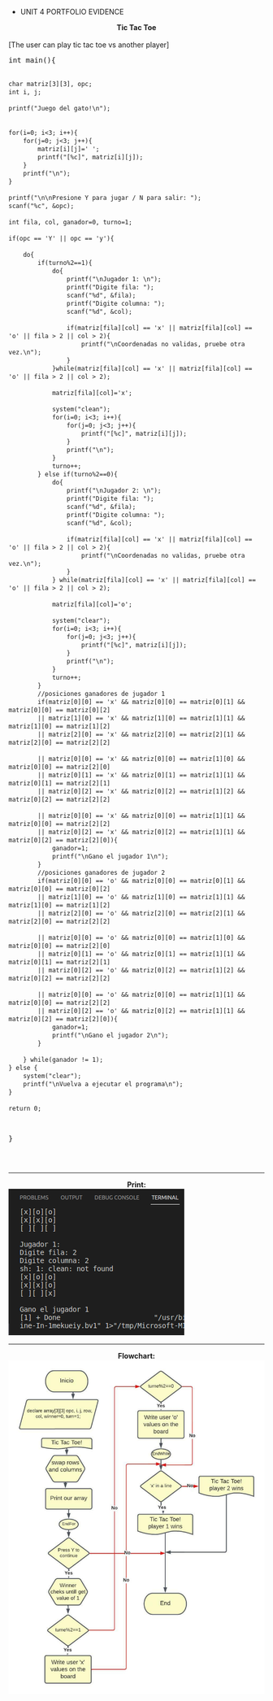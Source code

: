 * UNIT 4 PORTFOLIO EVIDENCE
<center>
<b>Tic Tac Toe</b>
</center>
<br>
[The user can play tic tac toe vs another player]
<pre>
int main(){
	
	char matriz[3][3], opc;
	int i, j;
	
	printf("Juego del gato!\n");
	
	
	for(i=0; i<3; i++){
		for(j=0; j<3; j++){
			matriz[i][j]=' ';
			printf("[%c]", matriz[i][j]);
		}
		printf("\n");
	}
	
	printf("\n\nPresione Y para jugar / N para salir: ");
	scanf("%c", &opc);
	
	int fila, col, ganador=0, turno=1;
	
	if(opc == 'Y' || opc == 'y'){
		
		do{
			if(turno%2==1){
				do{
					printf("\nJugador 1: \n");
					printf("Digite fila: ");
					scanf("%d", &fila);
					printf("Digite columna: ");
					scanf("%d", &col);
					
					if(matriz[fila][col] == 'x' || matriz[fila][col] == 'o' || fila > 2 || col > 2){
						printf("\nCoordenadas no validas, pruebe otra vez.\n");
					}
				}while(matriz[fila][col] == 'x' || matriz[fila][col] == 'o' || fila > 2 || col > 2);
				
				matriz[fila][col]='x';
				
				system("clean");
				for(i=0; i<3; i++){
					for(j=0; j<3; j++){
						printf("[%c]", matriz[i][j]);
					}
					printf("\n");
				}
				turno++;
			} else if(turno%2==0){
				do{
					printf("\nJugador 2: \n");
					printf("Digite fila: ");
					scanf("%d", &fila);
					printf("Digite columna: ");
					scanf("%d", &col);
					
					if(matriz[fila][col] == 'x' || matriz[fila][col] == 'o' || fila > 2 || col > 2){
						printf("\nCoordenadas no validas, pruebe otra vez.\n");
					}
				} while(matriz[fila][col] == 'x' || matriz[fila][col] == 'o' || fila > 2 || col > 2);
				
				matriz[fila][col]='o';
				
				system("clear");
				for(i=0; i<3; i++){
					for(j=0; j<3; j++){
						printf("[%c]", matriz[i][j]);
					}
					printf("\n");
				}
				turno++;
			}
			//posiciones ganadores de jugador 1
			if(matriz[0][0] == 'x' && matriz[0][0] == matriz[0][1] && matriz[0][0] == matriz[0][2]
			|| matriz[1][0] == 'x' && matriz[1][0] == matriz[1][1] && matriz[1][0] == matriz[1][2]
			|| matriz[2][0] == 'x' && matriz[2][0] == matriz[2][1] && matriz[2][0] == matriz[2][2]
			
			|| matriz[0][0] == 'x' && matriz[0][0] == matriz[1][0] && matriz[0][0] == matriz[2][0]
			|| matriz[0][1] == 'x' && matriz[0][1] == matriz[1][1] && matriz[0][1] == matriz[2][1]
			|| matriz[0][2] == 'x' && matriz[0][2] == matriz[1][2] && matriz[0][2] == matriz[2][2]
			
			|| matriz[0][0] == 'x' && matriz[0][0] == matriz[1][1] && matriz[0][0] == matriz[2][2]
			|| matriz[0][2] == 'x' && matriz[0][2] == matriz[1][1] && matriz[0][2] == matriz[2][0]){
				ganador=1;
				printf("\nGano el jugador 1\n");
			}
			//posiciones ganadores de jugador 2
			if(matriz[0][0] == 'o' && matriz[0][0] == matriz[0][1] && matriz[0][0] == matriz[0][2]
			|| matriz[1][0] == 'o' && matriz[1][0] == matriz[1][1] && matriz[1][0] == matriz[1][2]
			|| matriz[2][0] == 'o' && matriz[2][0] == matriz[2][1] && matriz[2][0] == matriz[2][2]
			
			|| matriz[0][0] == 'o' && matriz[0][0] == matriz[1][0] && matriz[0][0] == matriz[2][0]
			|| matriz[0][1] == 'o' && matriz[0][1] == matriz[1][1] && matriz[0][1] == matriz[2][1]
			|| matriz[0][2] == 'o' && matriz[0][2] == matriz[1][2] && matriz[0][2] == matriz[2][2]
			
			|| matriz[0][0] == 'o' && matriz[0][0] == matriz[1][1] && matriz[0][0] == matriz[2][2]
			|| matriz[0][2] == 'o' && matriz[0][2] == matriz[1][1] && matriz[0][2] == matriz[2][0]){
				ganador=1;
				printf("\nGano el jugador 2\n");
			}
			
		} while(ganador != 1);
	} else {
		system("clear");
		printf("\nVuelva a ejecutar el programa\n");
	}
	
	return 0;
}
</pre><br>

---

<center>
<b>Print:</b>
</center>

<img src="img/print.png" alt="TicTacToe">
<br>  

---

<center>
<b>Flowchart:</b>
</center>
<img src="img/diagrama.jpeg" alt="diagrama">